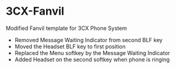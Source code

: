 # 3CX-Fanvil

Modified Fanvil template for 3CX Phone System

- Removed Message Waiting Indicator from second BLF key
- Moved the Headset BLF key to first position
- Replaced the Menu softkey by the Message Waiting Indicator
- Added Headset on the second softkey when phone is ringing

